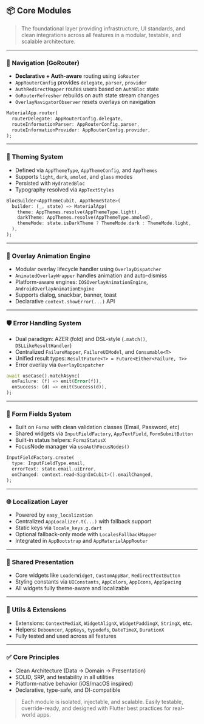 ## 📦 Core Modules

> The foundational layer providing infrastructure, UI standards, and clean integrations
> across all features in a modular, testable, and scalable architecture.

---

### 🧭 Navigation (GoRouter)

- **Declarative + Auth-aware** routing using `GoRouter`
- `AppRouterConfig` provides `delegate`, `parser`, `provider`
- `AuthRedirectMapper` routes users based on `AuthBloc` state
- `GoRouterRefresher` rebuilds on auth state stream changes
- `OverlayNavigatorObserver` resets overlays on navigation

```dart
MaterialApp.router(
  routerDelegate: AppRouterConfig.delegate,
  routeInformationParser: AppRouterConfig.parser,
  routeInformationProvider: AppRouterConfig.provider,
);
```

---

### 🎨 Theming System

- Defined via `AppThemeType`, `AppThemeConfig`, and `AppThemes`
- Supports `light`, `dark`, `amoled`, and `glass` modes
- Persisted with `HydratedBloc`
- Typography resolved via `AppTextStyles`

```dart
BlocBuilder<AppThemeCubit, AppThemeState>(
  builder: (_, state) => MaterialApp(
    theme: AppThemes.resolve(AppThemeType.light),
    darkTheme: AppThemes.resolve(AppThemeType.amoled),
    themeMode: state.isDarkTheme ? ThemeMode.dark : ThemeMode.light,
  ),
);
```

---

### 🧩 Overlay Animation Engine

- Modular overlay lifecycle handler using `OverlayDispatcher`
- `AnimatedOverlayWrapper` handles animation and auto-dismiss
- Platform-aware engines: `IOSOverlayAnimationEngine`, `AndroidOverlayAnimationEngine`
- Supports dialog, snackbar, banner, toast
- Declarative `context.showError(...)` API

---

### 🛡️ Error Handling System

- Dual paradigm: AZER (fold) and DSL-style (`.match()`, `DSLLikeResultHandler`)
- Centralized `FailureMapper`, `FailureUIModel`, and `Consumable<T>`
- Unified result types: `ResultFuture<T> = Future<Either<Failure, T>>`
- Error overlay via `OverlayDispatcher`

```dart
await useCase().matchAsync(
  onFailure: (f) => emit(Error(f)),
  onSuccess: (d) => emit(Success(d)),
);
```

---

### 📑 Form Fields System

- Built on `Formz` with clean validation classes (Email, Password, etc)
- Shared widgets via `InputFieldFactory`, `AppTextField`, `FormSubmitButton`
- Built-in status helpers: `FormzStatusX`
- FocusNode manager via `useAuthFocusNodes()`

```dart
InputFieldFactory.create(
  type: InputFieldType.email,
  errorText: state.email.uiError,
  onChanged: context.read<SignInCubit>().emailChanged,
);
```

---

### 🌐 Localization Layer

- Powered by `easy_localization`
- Centralized `AppLocalizer.t(...)` with fallback support
- Static keys via `locale_keys.g.dart`
- Optional fallback-only mode with `LocalesFallbackMapper`
- Integrated in `AppBootstrap` and `AppMaterialAppRouter`

---

### 🧰 Shared Presentation

- Core widgets like `LoaderWidget`, `CustomAppBar`, `RedirectTextButton`
- Styling constants via `UIConstants`, `AppColors`, `AppIcons`, `AppSpacing`
- All widgets fully theme-aware and localizable

---

### 🧪 Utils & Extensions

- Extensions: `ContextMediaX`, `WidgetAlignX`, `WidgetPaddingX`, `StringX`, etc.
- Helpers: `Debouncer`, `AppKeys`, `typedefs`, `DateTimeX`, `DurationX`
- Fully tested and used across all features

---

### ✅ Core Principles

- Clean Architecture (Data → Domain → Presentation)
- SOLID, SRP, and testability in all utilities
- Platform-native behavior (iOS/macOS inspired)
- Declarative, type-safe, and DI-compatible

> Each module is isolated, injectable, and scalable. Easily testable, override-ready, and designed with Flutter best practices for real-world apps.
